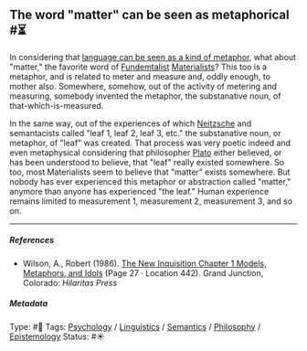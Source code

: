 ## The word "matter" can be seen as metaphorical  #⏳

In considering that [language can be seen as a kind of metaphor](Language%20can%20be%20seen%20as%20a%20kind%20of%20metaphor.md), what about "matter," the favorite word of [Fundemtalist](Fundamentalism.md) [Materialists](Materialism.md)? This too is a metaphor, and is related to meter and measure and, oddly enough, to mother also. Somewhere, somehow, out of the activity of metering and measuring, somebody invented the metaphor, the substanative noun, of that-which-is-measured.

In the same way, out of the experiences of which [Neitzsche]() and semantacists called "leaf 1, leaf 2, leaf 3, etc." the substanative noun, or metaphor, of "leaf" was created. That process was very poetic indeed and even metaphysical considering that philosopher [Plato]() either believed, or has been understood to believe, that "leaf" really existed somewhere. So too, most Materialists seem to believe that "matter" exists somewhere. But nobody has ever experienced this metaphor or abstraction called "matter," anymore than anyone has experienced "the leaf." Human experience remains limited to measurement 1, measurement 2, measurement 3, and so on. 

---

##### References

* Wilson, A., Robert (1986). [The New Inquisition Chapter 1 Models, Metaphors, and Idols](The%20New%20Inquisition%20Chapter%201%20Models,%20Metaphors,%20and%20Idols.md) (Page 27 · Location 442). Grand Junction, Colorado: *Hilaritas Press*

##### Metadata

Type: #🔴 
Tags: [Psychology](Psychology.md) / [Linguistics]() / [Semantics](Semantics.md) / [Philosophy](Philosophy.md) / [Epistemology](Epistemology.md)
Status: #☀️ 
